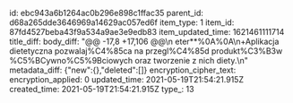 id: ebc943a6b1264ac0b296e898c1ffac35
parent_id: d68a265dde3646969a14629ac057ed6f
item_type: 1
item_id: 87fd4527beba43f9a534a9ae3e9edb83
item_updated_time: 1621461111714
title_diff: 
body_diff: "@@ -17,8 +17,106 @@\\n eter**%0A%0A\\n+Aplikacja dietetyczna pozwalaj%C4%85ca na przegl%C4%85d produkt%C3%B3w %C5%BCywno%C5%9Bciowych oraz tworzenie z nich diety.\\n"
metadata_diff: {"new":{},"deleted":[]}
encryption_cipher_text: 
encryption_applied: 0
updated_time: 2021-05-19T21:54:21.915Z
created_time: 2021-05-19T21:54:21.915Z
type_: 13